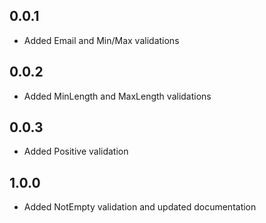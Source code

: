 ## 0.0.1

- Added Email and Min/Max validations

## 0.0.2

- Added MinLength and MaxLength validations

## 0.0.3

- Added Positive validation

## 1.0.0

- Added NotEmpty validation and updated documentation
